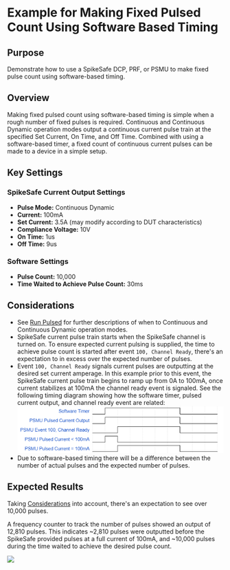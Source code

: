 # Example for Making Fixed Pulsed Count Using Software Based Timing

## Purpose
Demonstrate how to use a SpikeSafe DCP, PRF, or PSMU to make fixed pulse count using software-based timing.

## Overview
Making fixed pulsed count using software-based timing is simple when a rough number of fixed pulses is required. Continuous and Continuous Dynamic operation modes output a continuous current pulse train at the specified Set Current, On Time, and Off Time. Combined with using a software-based timer, a fixed count of continuous current pulses can be made to a device in a simple setup.

## Key Settings

### SpikeSafe Current Output Settings
- **Pulse Mode:** Continuous Dynamic
- **Current:** 100mA
- **Set Current:** 3.5A (may modify according to DUT characteristics)
- **Compliance Voltage:** 10V
- **On Time:** 1us
- **Off Time:** 9us

### Software Settings
- **Pulse Count:** 10,000
- **Time Waited to Achieve Pulse Count:** 30ms

## Considerations
- See [Run Pulsed](../../run_spikesafe_operating_modes/run_pulsed) for further descriptions of when to Continuous and Continuous Dynamic operation modes.
- SpikeSafe current pulse train starts when the SpikeSafe channel is turned on. To ensure expected current pulsing is supplied, the time to achieve pulse count is started after event `100, Channel Ready`, there's an expectation to in excess over the expected number of pulses.
- Event `100, Channel Ready` signals current pulses are outputting at the desired set current amperage. In this example prior to this event, the SpikeSafe current pulse train begins to ramp up from 0A to 100mA, once current stabilizes at 100mA the channel ready event is signaled. See the following timing diagram showing how the software timer, pulsed current output, and channel ready event are related:
![](timing_diagram.png)
- Due to software-based timing there will be a difference between the number of actual pulses and the expected number of pulses.

## Expected Results
Taking [Considerations](#considerations) into account, there's an expectation to see over 10,000 pulses.

A frequency counter to track the number of pulses showed an output of 12,810 pulses. This indicates ~2,810 pulses were outputted before the SpikeSafe provided pulses at a full current of 100mA, and ~10,000 pulses during the time waited to achieve the desired pulse count.

![](pulse_counter.png)